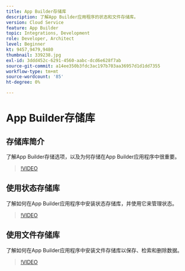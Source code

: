 ```yaml
---
title: App Builder存储库
description: 了解App Builder应用程序的状态和文件存储库。
version: Cloud Service
feature: App Builder
topic: Integrations, Development
role: Developer, Architect
level: Beginner
kt: 9457,9479,9480
thumbnail: 339238.jpg
exl-id: 3ddd452c-6291-4560-aabc-dcd6e628f7ab
source-git-commit: a14ee350b3fdc3ac197b703aa36957d1d1dd7355
workflow-type: tm+mt
source-wordcount: '85'
ht-degree: 0%

---
```


# App Builder存储库

## 存储库简介

了解App Builder存储选项，以及为何存储在App Builder应用程序中很重要。

>[!VIDEO](https://video.tv.adobe.com/v/339238/?quality=12&learn=on)

## 使用状态存储库

了解如何在App Builder应用程序中安装状态存储库，并使用它来管理状态。

>[!VIDEO](https://video.tv.adobe.com/v/339240/?quality=12&learn=on)

## 使用文件存储库

了解如何在App Builder应用程序中安装文件存储库以保存、检索和删除数据。

>[!VIDEO](https://video.tv.adobe.com/v/339239/?quality=12&learn=on)
